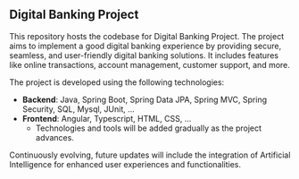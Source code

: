 ## Digital Banking Project

This repository hosts the codebase for Digital Banking Project. The project aims to implement a good digital banking experience by providing secure, seamless, and user-friendly digital banking solutions. It includes features like online transactions, account management, customer support, and more.

The project is developed using the following technologies:
- **Backend**: Java, Spring Boot, Spring Data JPA, Spring MVC, Spring Security, SQL, Mysql, JUnit, ...
- **Frontend**: Angular, Typescript, HTML, CSS, ...
  * Technologies and tools will be added gradually as the project advances.

Continuously evolving, future updates will include the integration of Artificial Intelligence for enhanced user experiences and functionalities.
